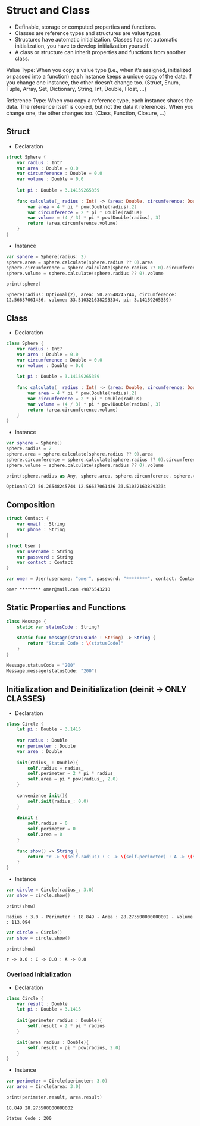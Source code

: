 # Struct and Class
- Definable, storage or computed properties and functions.
- Classes are reference types and structures are value types.
- Structures have automatic initialization. Classes has not automatic initialization, you have to develop initialization yourself.
- A class or structure can inherit properties and functions from another class.

Value Type: When you copy a value type (i.e., when it’s assigned, initialized or passed into a function) each instance keeps a unique copy of the data. If you change one instance, the other doesn’t change too. (Struct, Enum, Tuple, Array, Set, Dictionary, String, Int, Double, Float, ...)

Reference Type: When you copy a reference type, each instance shares the data. The reference itself is copied, but not the data it references. When you change one, the other changes too. (Class, Function, Closure, ...)

## Struct
- Declaration
```swift
struct Sphere {
    var radius : Int?
    var area : Double = 0.0
    var circumference : Double = 0.0
    var volume : Double = 0.0
    
    let pi : Double = 3.14159265359
   
    func calculate(_ radius : Int) -> (area: Double, circumference: Double, volume: Double) {
        var area = 4 * pi * pow(Double(radius),2)
        var circumference = 2 * pi * Double(radius)
        var volume = (4 / 3) * pi * pow(Double(radius), 3)
        return (area,circumference,volume)
    }
}
```
- Instance
```swift
var sphere = Sphere(radius: 2)
sphere.area = sphere.calculate(sphere.radius ?? 0).area
sphere.circumference = sphere.calculate(sphere.radius ?? 0).circumference
sphere.volume = sphere.calculate(sphere.radius ?? 0).volume

print(sphere)

```
```
Sphere(radius: Optional(2), area: 50.26548245744, circumference: 12.56637061436, volume: 33.510321638293334, pi: 3.14159265359)
```

## Class
- Declaration
```swift
class Sphere {
    var radius : Int?
    var area : Double = 0.0
    var circumference : Double = 0.0
    var volume : Double = 0.0
    
    let pi : Double = 3.14159265359
   
    func calculate(_ radius : Int) -> (area: Double, circumference: Double, volume: Double) {
        var area = 4 * pi * pow(Double(radius),2)
        var circumference = 2 * pi * Double(radius)
        var volume = (4 / 3) * pi * pow(Double(radius), 3)
        return (area,circumference,volume)
    }
}
```
- Instance
```swift
var sphere = Sphere()
sphere.radius = 2
sphere.area = sphere.calculate(sphere.radius ?? 0).area
sphere.circumference = sphere.calculate(sphere.radius ?? 0).circumference
sphere.volume = sphere.calculate(sphere.radius ?? 0).volume

print(sphere.radius as Any, sphere.area, sphere.circumference, sphere.volume)
```
```
Optional(2) 50.26548245744 12.56637061436 33.510321638293334
```

## Composition
```swift
struct Contact {
    var email : String
    var phone : String
}

struct User {
    var username : String
    var password : String
    var contact : Contact
}
```
```swift
var omer = User(username: "omer", password: "********", contact: Contact(email: "omer@mail.com", phone: "+19876543210"))
```
```
omer ******** omer@mail.com +9876543210
```

## Static Properties and Functions
```swift
class Message {
    static var statusCode : String?
    
    static func message(statusCode : String) -> String {
        return "Status Code : \(statusCode)"
    }
}
```
```swift
Message.statusCode = "200"
Message.message(statusCode: "200")
```

## Initialization and Deinitialization (deinit -> ONLY CLASSES)

- Declaration
```swift
class Circle {
    let pi : Double = 3.1415
    
    var radius : Double
    var perimeter : Double
    var area : Double
    
    init(radius_ : Double){
        self.radius = radius_
        self.perimeter = 2 * pi * radius_
        self.area = pi * pow(radius_, 2.0)
    }
    
    convenience init(){
        self.init(radius_: 0.0)
    }
    
    deinit {
        self.radius = 0
        self.perimeter = 0
        self.area = 0
    }
    
    func show() -> String {
        return "r -> \(self.radius) : C -> \(self.perimeter) : A -> \(self.area)"
    }
}
```

- Instance
```swift
var circle = Circle(radius_: 3.0)
var show = circle.show()

print(show)
```
```
Radius : 3.0 - Perimeter : 18.849 - Area : 28.273500000000002 - Volume : 113.094
```
```swift
var circle = Circle()
var show = circle.show()

print(show)
```
```
r -> 0.0 : C -> 0.0 : A -> 0.0
```

### Overload Initialization

- Declaration
```swift
class Circle {
    var result : Double
    let pi : Double = 3.1415
    
    init(perimeter radius : Double){
        self.result = 2 * pi * radius
    }

    init(area radius : Double){
        self.result = pi * pow(radius, 2.0)
    }
}
```
- Instance
```swift
var perimeter = Circle(perimeter: 3.0)
var area = Circle(area: 3.0)

print(perimeter.result, area.result)
```
```
18.849 28.273500000000002
```

```
Status Code : 200
```
